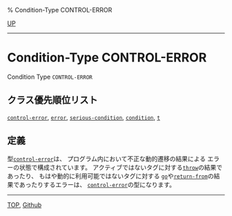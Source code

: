 % Condition-Type CONTROL-ERROR

[UP](5.3.html)  

---

# Condition-Type **CONTROL-ERROR**


Condition Type `CONTROL-ERROR`


## クラス優先順位リスト

[`control-error`](5.3.control-error.html),
[`error`](9.2.error-condition.html),
[`serious-condition`](9.2.serious-condition.html),
[`condition`](9.2.condition.html),
[`t`](4.4.t-system-class.html)


## 定義

型[`control-error`](5.3.control-error.html)は、
プログラム内において不正な動的遷移の結果による
エラーの状態で構成されています。
アクティブではないタグに対する[`throw`](5.3.throw.html)の結果であったり、
もはや動的に利用可能ではないタグに対する
[`go`](5.3.go.html)や[`return-from`](5.3.return-from.html)の結果であったりするエラーは、
[`control-error`](5.3.control-error.html)の型になります。


---
[TOP](index.html),  [Github](https://github.com/nptcl/npt-japanese)

